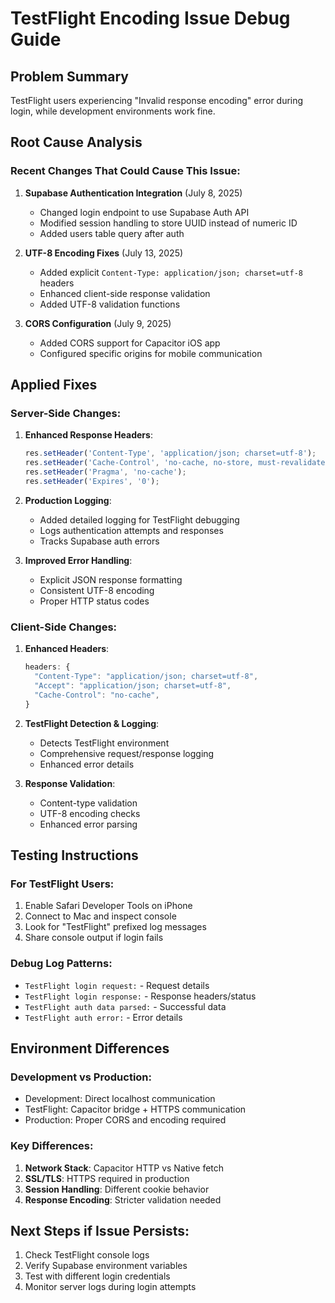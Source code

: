 # TestFlight Encoding Issue Debug Guide

## Problem Summary
TestFlight users experiencing "Invalid response encoding" error during login, while development environments work fine.

## Root Cause Analysis

### Recent Changes That Could Cause This Issue:
1. **Supabase Authentication Integration** (July 8, 2025)
   - Changed login endpoint to use Supabase Auth API
   - Modified session handling to store UUID instead of numeric ID
   - Added users table query after auth

2. **UTF-8 Encoding Fixes** (July 13, 2025)
   - Added explicit `Content-Type: application/json; charset=utf-8` headers
   - Enhanced client-side response validation
   - Added UTF-8 validation functions

3. **CORS Configuration** (July 9, 2025)
   - Added CORS support for Capacitor iOS app
   - Configured specific origins for mobile communication

## Applied Fixes

### Server-Side Changes:
1. **Enhanced Response Headers**:
   ```typescript
   res.setHeader('Content-Type', 'application/json; charset=utf-8');
   res.setHeader('Cache-Control', 'no-cache, no-store, must-revalidate');
   res.setHeader('Pragma', 'no-cache');
   res.setHeader('Expires', '0');
   ```

2. **Production Logging**:
   - Added detailed logging for TestFlight debugging
   - Logs authentication attempts and responses
   - Tracks Supabase auth errors

3. **Improved Error Handling**:
   - Explicit JSON response formatting
   - Consistent UTF-8 encoding
   - Proper HTTP status codes

### Client-Side Changes:
1. **Enhanced Headers**:
   ```javascript
   headers: {
     "Content-Type": "application/json; charset=utf-8",
     "Accept": "application/json; charset=utf-8",
     "Cache-Control": "no-cache",
   }
   ```

2. **TestFlight Detection & Logging**:
   - Detects TestFlight environment
   - Comprehensive request/response logging
   - Enhanced error details

3. **Response Validation**:
   - Content-type validation
   - UTF-8 encoding checks
   - Enhanced error parsing

## Testing Instructions

### For TestFlight Users:
1. Enable Safari Developer Tools on iPhone
2. Connect to Mac and inspect console
3. Look for "TestFlight" prefixed log messages
4. Share console output if login fails

### Debug Log Patterns:
- `TestFlight login request:` - Request details
- `TestFlight login response:` - Response headers/status
- `TestFlight auth data parsed:` - Successful data
- `TestFlight auth error:` - Error details

## Environment Differences

### Development vs Production:
- Development: Direct localhost communication
- TestFlight: Capacitor bridge + HTTPS communication
- Production: Proper CORS and encoding required

### Key Differences:
1. **Network Stack**: Capacitor HTTP vs Native fetch
2. **SSL/TLS**: HTTPS required in production
3. **Session Handling**: Different cookie behavior
4. **Response Encoding**: Stricter validation needed

## Next Steps if Issue Persists:
1. Check TestFlight console logs
2. Verify Supabase environment variables
3. Test with different login credentials
4. Monitor server logs during login attempts